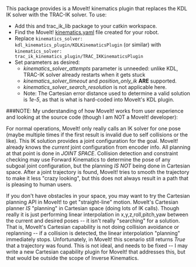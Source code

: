 This package provides is a MoveIt! kinematics plugin that replaces the KDL IK
solver with the TRAC-IK solver.  To use:

- Add this and trac_ik_lib package to your catkin workspace.
- Find the MoveIt! [kinematics.yaml](http://docs.ros.org/indigo/api/pr2_moveit_tutorials/html/kinematics/src/doc/kinematics_configuration.html) file created for your robot.
- Replace
```kinematics_solver: kdl_kinematics_plugin/KDLKinematicsPlugin```
(or similar) with
```kinematics_solver: trac_ik_kinematics_plugin/TRAC_IKKinematicsPlugin```
- Set parameters as desired:
    - _kinematics\_solver\_attempts_ parameter is unneeded: unlike KDL, TRAC-IK solver already restarts when it gets stuck
    - _kinematics\_solver\_timeout_ and _position\_only\_ik_ **ARE** supported.
    - _kinematics\_solver\_search\_resolution_ is not applicable here.
    - Note: The Cartesian error distance used to determine a valid solution is _1e-5_, as that is what is hard-coded into MoveIt's KDL plugin.


###NOTE: My understanding of how MoveIt! works from user experience and looking at the source code (though I am NOT a MoveIt! developer):

For normal operations, MoveIt! only really calls an IK solver for one pose
(maybe multiple times if the first result is invalid due to self collisions or
the like). This IK solution provides a joint configuration for the
goal. MoveIt!  already knows the _current_ joint configuration from encoder
info.  All planning at that point is done in _JOINT SPACE_. Collision
detection and constraint checking may use Forward Kinematics to determine the
pose of any subgoal joint configuration, but the planning _IS NOT_ being done
in Cartesian space. After a joint trajectory is found, MoveIt! tries to smooth
the trajectory to make it less "crazy looking", but this does not always
result in a path that is pleasing to human users.  

If you don't have obstacles in your space, you may want to try the Cartesian
planning API in MoveIt! to get "straight-line" motion.  MoveIt's Cartesian
planner _IS_ "planning" in Cartesian space (doing lots of IK calls). Though
really it is just performing linear interpolation in x,y,z,roll,pitch,yaw
between the current and desired poses -- it isn't really "searching" for a
solution. That is, MoveIt's Cartesian capability is not doing collision
avoidance or replanning -- if a collision is detected, the linear
interpolation "planning" immediately stops.  Unfortunately, in MoveIt! this
scenario still returns _True_ that a trajectory was found. This is not ideal,
and needs to be fixed -- I may write a new Cartesian capability plugin for
MoveIt! that addresses this, but that would be outside the scope of Inverse
Kinematics.
